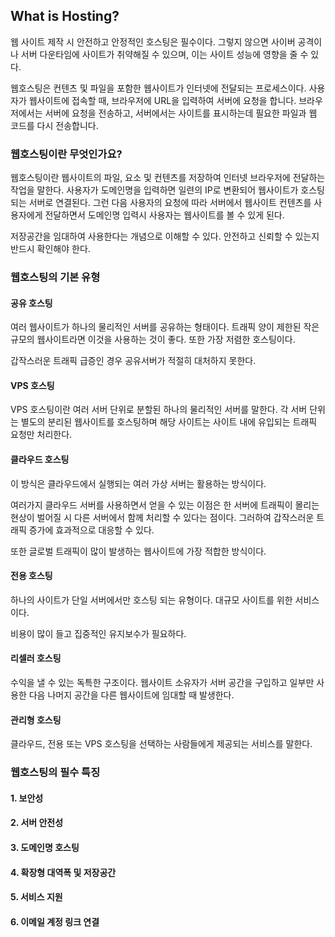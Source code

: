 ## What is Hosting?

웹 사이트 제작 시 안전하고 안정적인 호스팅은 필수이다. 그렇지 않으면 사이버 공격이나 서버 다운타임에 사이트가 취약해질 수 있으며, 이는 사이트 성능에 영향을 줄 수 있다.

웹호스팅은 컨텐츠 및 파일을 포함한 웹사이트가 인터넷에 전달되는 프로세스이다. 사용자가 웹사이트에 접속할 때, 브라우저에 URL을 입력하여 서버에 요청을 합니다. 브라우저에서는 서버에 요청을 전송하고, 서버에서는 사이트를 표시하는데 필요한 파일과 웹 코드를 다시 전송합니다.

### 웹호스팅이란 무엇인가요?

웹호스팅이란 웹사이트의 파일, 요소 및 컨텐츠를 저장하여 인터넷 브라우저에 전달하는 작업을 말한다. 사용자가 도메인명을 입력하면 일련의 IP로 변환되어 웹사이트가 호스팅되는 서버로 연결된다. 그런 다음 사용자의 요청에 따라 서버에서 웹사이트 컨텐츠를 사용자에게 전달하면서 도메인명 입력시 사용자는 웹사이트를 볼 수 있게 된다.

저장공간을 임대하여 사용한다는 개념으로 이해할 수 있다. 안전하고 신뢰할 수 있는지 반드시 확인해야 한다.

### 웹호스팅의 기본 유형

#### 공유 호스팅

여러 웹사이트가 하나의 물리적인 서버를 공유하는 형태이다. 트래픽 양이 제한된 작은 규모의 웹사이트라면 이것을 사용하는 것이 좋다. 또한 가장 저렴한 호스팅이다.

갑작스러운 트래픽 급증인 경우 공유서버가 적절히 대처하지 못한다.

#### VPS 호스팅

VPS 호스팅이란 여러 서버 단위로 분할된 하나의 물리적인 서버를 말한다. 각 서버 단위는 별도의 분리된 웹사이트를 호스팅하며 해당 사이트는 사이트 내에 유입되는 트래픽 요청만 처리한다.

#### 클라우드 호스팅

이 방식은 클라우드에서 실행되는 여러 가상 서버는 활용하는 방식이다.

여러가지 클라우드 서버를 사용하면서 얻을 수 있는 이점은 한 서버에 트래픽이 몰리는 현상이 벌어질 시 다른 서버에서 함께 처리할 수 있다는 점이다. 그러하여 갑작스러운 트래픽 증가에 효과적으로 대응할 수 있다.

또한 글로벌 트래픽이 많이 발생하는 웹사이트에 가장 적합한 방식이다.

#### 전용 호스팅

하나의 사이트가 단일 서버에서만 호스팅 되는 유형이다. 대규모 사이트를 위한 서비스이다.

비용이 많이 들고 집중적인 유지보수가 필요하다.

#### 리셀러 호스팅

수익을 낼 수 있는 독특한 구조이다. 웹사이트 소유자가 서버 공간을 구입하고 일부만 사용한 다음 나머지 공간을 다른 웹사이트에 임대할 때 발생한다.

#### 관리형 호스팅

클라우드, 전용 또는 VPS 호스팅을 선택하는 사람들에게 제공되는 서비스를 말한다. 

### 웹호스팅의 필수 특징

#### 1. 보안성

#### 2. 서버 안전성

#### 3. 도메인명 호스팅

#### 4. 확장형 대역폭 및 저장공간

#### 5. 서비스 지원

#### 6. 이메일 계정 링크 연결
